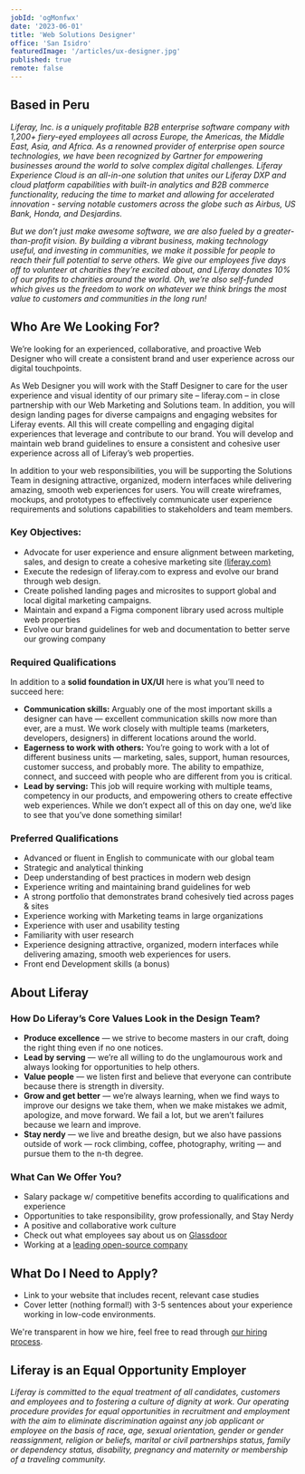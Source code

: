 ```yaml
---
jobId: 'ogMonfwx'
date: '2023-06-01'
title: 'Web Solutions Designer'
office: 'San Isidro'
featuredImage: '/articles/ux-designer.jpg'
published: true
remote: false
---
```


## Based in Peru

_Liferay, Inc. is a uniquely profitable B2B enterprise software company with 1,200+ fiery-eyed employees all across Europe, the Americas, the Middle East, Asia, and Africa. As a renowned provider of enterprise open source technologies, we have been recognized by Gartner for empowering businesses around the world to solve complex digital challenges.  Liferay Experience Cloud is an all-in-one solution that unites our Liferay DXP and cloud platform capabilities with built-in analytics and B2B commerce functionality, reducing the time to market and allowing for accelerated innovation - serving notable customers across the globe such as Airbus, US Bank, Honda, and Desjardins._

_But we don’t just make awesome software, we are also fueled by a greater-than-profit vision. By building a vibrant business, making technology useful, and investing in communities, we make it possible for people to reach their full potential to serve others. We give our employees five days off to volunteer at charities they’re excited about, and Liferay donates 10% of our profits to charities around the world. Oh, we’re also self-funded which gives us the freedom to work on whatever we think brings the most value to customers and communities in the long run!_

## Who Are We Looking For?

We’re looking for an experienced, collaborative, and proactive Web Designer who will create a consistent brand and user experience across our digital touchpoints.

As Web Designer you will work with the Staff Designer to care for the user experience and visual identity of our primary site – liferay.com – in close partnership with our Web Marketing and Solutions team. In addition, you will design landing pages for diverse campaigns and engaging websites for Liferay events. All this will create compelling and engaging digital experiences that leverage and contribute to our brand. You will develop and maintain web brand guidelines to ensure a consistent and cohesive user experience across all of Liferay’s web properties.

In addition to your web responsibilities, you will be supporting the Solutions Team in designing attractive, organized, modern interfaces while delivering amazing, smooth web experiences for users. You will create wireframes, mockups, and prototypes to effectively communicate user experience requirements and solutions capabilities to stakeholders and team members.

### Key Objectives:

- Advocate for user experience and ensure alignment between marketing, sales, and design to create a cohesive marketing site [(liferay.com)](liferay.com)
- Execute the redesign of liferay.com to express and evolve our brand through web design.
- Create polished landing pages and microsites to support global and local digital marketing campaigns.
- Maintain and expand a Figma component library used across multiple web properties
- Evolve our brand guidelines for web and documentation to better serve our growing company

### Required Qualifications

In addition to a **solid foundation in UX/UI** here is what you’ll need to succeed here:

- **Communication skills:** Arguably one of the most important skills a designer can have — excellent communication skills now more than ever, are a must. We work closely with multiple teams (marketers, developers, designers) in different locations around the world.
- **Eagerness to work with others:** You’re going to work with a lot of different business units — marketing, sales, support, human resources, customer success, and probably more. The ability to empathize, connect, and succeed with people who are different from you is critical.
- **Lead by serving:** This job will require working with multiple teams, competency in our products, and empowering others to create effective web experiences. While we don’t expect all of this on day one, we’d like to see that you’ve done something similar!

### Preferred Qualifications

- Advanced or fluent in English to communicate with our global team
- Strategic and analytical thinking
- Deep understanding of best practices in modern web design
- Experience writing and maintaining brand guidelines for web
- A strong portfolio that demonstrates brand cohesively tied across pages & sites
- Experience working with Marketing teams in large organizations
- Experience with user and usability testing
- Familiarity with user research
- Experience designing attractive, organized, modern interfaces while delivering amazing, smooth web experiences for users.
- Front end Development skills (a bonus)

## About Liferay

### How Do Liferay’s Core Values Look in the Design Team?

- **Produce excellence** — we strive to become masters in our craft, doing the right thing even if no one notices.
- **Lead by serving** — we’re all willing to do the unglamourous work and always looking for opportunities to help others.
- **Value people** — we listen first and believe that everyone can contribute because there is strength in diversity.
- **Grow and get better** — we’re always learning, when we find ways to improve our designs we take them, when we make mistakes we admit, apologize, and move forward. We fail a lot, but we aren’t failures because we learn and improve.
- **Stay nerdy** — we live and breathe design, but we also have passions outside of work — rock climbing, coffee, photography, writing — and pursue them to the n-th degree.

### What Can We Offer You?

- Salary package w/ competitive benefits according to qualifications and experience
- Opportunities to take responsibility, grow professionally, and Stay Nerdy
- A positive and collaborative work culture
- Check out what employees say about us on [Glassdoor](https://www.glassdoor.com/Reviews/Liferay-Reviews-E278741.htm) 
- Working at a [leading open-source company](https://www.youtube.com/c/liferay)

## What Do I Need to Apply?

- Link to your website that includes recent, relevant case studies
- Cover letter (nothing formal!) with 3-5 sentences about your experience working in low-code environments.

We're transparent in how we hire, feel free to read through [our hiring process](https://liferay.design/articles/2021/how-we-hire/).


## Liferay is an Equal Opportunity Employer

_Liferay is committed to the equal treatment of all candidates, customers and employees and to fostering a culture of dignity at work. Our operating procedure provides for equal opportunities in recruitment and employment with the aim to eliminate discrimination against any job applicant or employee on the basis of race, age, sexual orientation, gender or gender reassignment, religion or beliefs, marital or civil partnerships status, family or dependency status, disability, pregnancy and maternity or membership of a traveling community._
